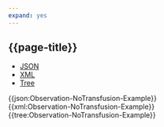 ```yaml
---
expand: yes
---
```


## {{page-title}}

<div class="nhsd-!t-margin-bottom-6">
  <ul class="nav nav-tabs" role="tablist">
        <li role="presentation" class="active">
            <a href="#JSON-O-NTf-E" role="tab" data-toggle="tab">JSON</a>
        </li>
         <li role="presentation">
            <a href="#XML-O-NTf-E" role="tab" data-toggle="tab">XML</a>
        </li>
        <li role="presentation">
            <a href="#Tree-O-NTf-E" role="tab" data-toggle="tab">Tree</a>
        </li>
  </ul>
    
  <div class="tab-content snippet">
    <div id="JSON-O-NTf-E" role="tabpanel" class="tab-pane active">
{{json:Observation-NoTransfusion-Example}}
    </div>
    <div id="XML-O-NTf-E" role="tabpanel" class="tab-pane">
{{xml:Observation-NoTransfusion-Example}}
    </div>
    <div id="Tree-O-NTf-E" role="tabpanel" class="tab-pane">
{{tree:Observation-NoTransfusion-Example}}
    </div>
  </div>
</div>
